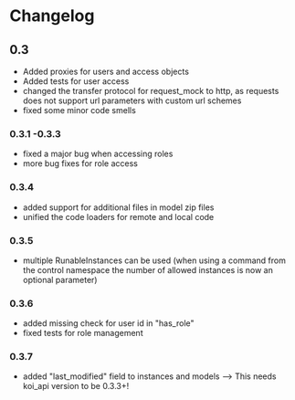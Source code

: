 # Changelog
## 0.3
- Added proxies for users and access objects
- Added tests for user access
- changed the transfer protocol for request_mock to http, as requests does not support url parameters with custom url schemes
- fixed some minor code smells
### 0.3.1 -0.3.3
- fixed a major bug when accessing roles
- more bug fixes for role access
### 0.3.4
- added support for additional files in model zip files
- unified the code loaders for remote and local code
### 0.3.5
- multiple RunableInstances can be used (when using a command from the control namespace the number of allowed instances is now an optional parameter)
### 0.3.6
- added missing check for user id in "has_role"
- fixed tests for role management
### 0.3.7
- added "last_modified" field to instances and models --> This needs koi_api version to be 0.3.3+!
